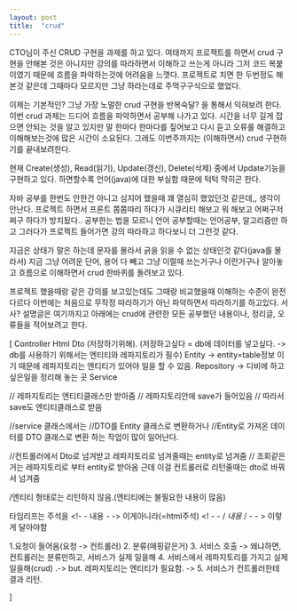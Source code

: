 ```yaml
---
layout: post
title:  "crud"
---
```

CTO님이 주신 CRUD 구현을 과제를 하고 있다. 
여태까지 프로젝트를 하면서 crud 구현을 안해본 것은 아니지만 강의를 따라하면서 이해하고 쓰는게 아니라 그저 코드 복붙이였기 때문에 흐름을 파악하는것에 어려움을 느꼇다.
프로젝트로 치면 한 두번정도 해본것 같은데 그때마다 모르지만 그냥 하라는데로 주먹구구식으로 했었다. 

이제는 기본적인? 그냥 가장 노멀한 crud 구현을 반복숙달? 을 통해서 익혀보려 한다. 
이번 crud 과제는 드디어 흐름을 파악하면서 공부해 나가고 있다. 
시간을 너무 길게 잡으면 안되는 것을 알고 있지만 말 한마다 한마다를 짚어보고 다시 듣고 오류룰 해결하고 이해해보는것에 많은 시간이 소요된다. 
그래도 이번주까지는 (이해하면서) crud 구현하기를 끝내보려한다.  

현재 Create(생성), Read(읽기), Update(갱신), Delete(삭제) 중에서 Update기능을 구현하고 있다. 
하면할수록 언어(java)에 대한 부실함 때문에 턱턱 막히곤 한다. 

자바 공부를 한번도 안한건 아니고 심지어 했을때 꽤 열심히 했었던것 같은데,, 생각이 안난다. 
프로젝트 하면서 프론트 쫌쫌따리 하다가 시큐리티 해보고 뭐 해보고 어쩌구저쩌구 하다가 방치됬다..
공부한는 법을 모르니 언어 공부할때는 언어공부, 알고리즘만 하고 그러다가 프로젝트 들어가면 강의 따라하고 하다보니 더 그런것 같다.

지금은 상태가 말은 하는데 문자를 몰라서 긁을 읽을 수 없는 상태인것 같다(java를 몰라서) 
지금 그냥 어려운 단어, 용어 다 빼고 그냥 이럴때 쓰는거구나 이런거구나 알아놓고 흐름으로 이해하면서 crud 한바퀴를 돌려보고 있다. 

프로젝트 했을때랑 같은 강의를 보고있는데도 그때랑 비교했을때 이해하는 수준이 완전 다르다 이번에는 처음으로 무작정 따라하기가 아닌 파악하면서 따라하기를 하고있다. 
서사? 설명글은 여기까지고 아래에는 crud에 관련한 모든 공부했던 내용이나, 정리글, 오류들을 적어보려고 한다. 


[
Controller
Html 
Dto 
(저장하기위해). (저장하고싶다 = db에 데이터를 넣고싶다. -> db를 사용하기 위해서는 엔티티와 레파지토리가 필수)
Entity -> entity=table정보 이기 때문에 레파지토리는 엔티티가 있어야 일을 할 수 있음.
Repository -> 디비에 하고싶은일을 정리해 놓는 곳
Service

// 레파지토리는 엔티티클래스만 받아줌
// 레파지토리안에 save가 들어있음
// 따라서 save도 엔티티클래스로 받음

//service 클래스에서는
//DTO를 Entity 클래스로 변환하거나
//Entity로 가져온 데이터를  DTO 클래스로 변환 하는 작업이 많이 일어난다.


//컨트롤러에서 Dto로 넘겨받고 레파지토리로 넘겨줄때는 entity로 넘겨줌
//    조회같은 거는 레파지토리로 부터 entity로 받아옴 근데 이걸 컨트롤러로 리턴줄때는 dto로 바꿔서 넘겨줌

/엔티티 형태로는 리턴하지 않음.(엔티티에는 불필요한 내용이 많음)


 타임리프는 주석을
<!- - 내용 - -> 이게아니라(=html주석)
<! - - / *내용* / - - > 이렇게 달아야함




1.요청이 들어옴(요청 -> 컨트롤러)
2. 분류(매핑같은거)
3. 서비스 호출 -> 왜냐하면, 컨트롤러는 분류만하고, 서비스가 실제 일을해
4. 서비스에서 레파지토리를 가지고 실제 일을해(crud) .-> but. 레파지토리는 엔티티가 필요함. -> 
5. 서비스가 컨트롤러한테 결과 리턴.

]


